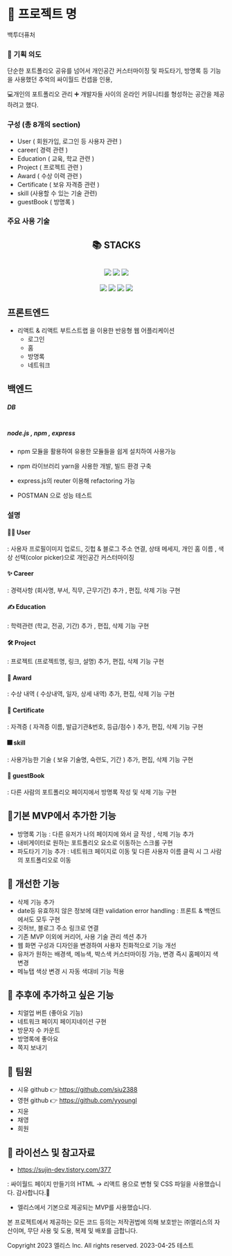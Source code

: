 # 💎 프로젝트 명 


백투더퓨처
### 💎 기획 의도

단순한 포트폴리오 공유를 넘어서 
  개인공간 커스터마이징 및 파도타기, 방명록 등 기능을 사용했던 추억의 싸이월드 컨셉을 인용,
  
💻개인의 포트폴리오 관리 ➕ 개발자들 사이의 온라인 커뮤니티를 형성하는 공간을 제공하려고 했다. 

### 구성 (총 8개의 section)

- User ( 회원가입, 로그인 등 사용자 관련 )
- career( 경력 관련 )
- Education ( 교육, 학교 관련 )
- Project ( 프로젝트 관련 )
- Award ( 수상 이력 관련 )
- Certificate ( 보유 자격증 관련 )
- skill (사용할 수 있는 기술 관련)
- guestBook ( 방명록 )

### 주요 사용 기술
<div align=center><h2>📚 STACKS</h2></div>
<div align="center">
  <br/>  
  <img src="https://img.shields.io/badge/javascript-F7DF1E?style=for-the-badge&logo=javascript&logoColor=black">
  <img src="https://img.shields.io/badge/bootstrap-7952B3?style=for-the-badge&logo=bootstrap&logoColor=white">
  <img src="https://img.shields.io/badge/react-61DAFB?style=for-the-badge&logo=react&logoColor=black">
  <br/>
    
  <br/>
  <img src="https://img.shields.io/badge/node.js-339933?style=for-the-badge&logo=node.js&logoColor=white">
  <img src="https://img.shields.io/badge/express.js-000000?style=for-the-badge&logo=express&logoColor=white">
  <img src="https://img.shields.io/badge/mongoDB-47A248?style=for-the-badge&logo=MongoDB&logoColor=white">
  <img src="https://img.shields.io/badge/Postman-FF6C37?style=for-the-badge&logo=Postman&logoColor=white">
  <br/>
    
</div>

## 프론트엔드 
* 리액트 & 리액트 부트스트랩 을 이용한 반응형 웹 어플리케이션 
  * 로그인
  * 홈 
  * 방명록 
  * 네트워크 

## 백엔드 

##### DB 
<img src="">

##### node.js , npm , express 
* npm 모듈을 활용하여 유용한 모듈들을 쉽게 설치하여 사용가능 
* npm 라이브러리 yarn을 사용한 개발, 빌드 환경 구축
* express.js의 reuter 이용해 refactoring 가능

* POSTMAN 으로 성능 테스트 

### 설명 

####  👩‍💻 User 
  : 사용자 프로필이미지 업로드, 깃헙 & 블로그 주소 연결, 상태 메세지, 개인 홈 이름 , 색상 선택(color picker)으로 개인공간 커스터마이징 

#### ✨ Career 
  : 경력사항 (회사명, 부서, 직무, 근무기간) 추가 , 편집, 삭제 기능 구현
 
#### ✍ Education 
  : 학력관련 (학교, 전공, 기간) 추가 , 편집, 삭제 기능 구현
  
#### 🛠 Project 
  : 프로젝트 (프로젝트명, 링크, 설명) 추가, 편집, 삭제 기능 구현
  
#### 🥇 Award 
  : 수상 내역 ( 수상내역, 일자, 상세 내역) 추가, 편집, 삭제 기능 구현
  
#### 📝 Certificate 
  : 자격증 ( 자격증 이름, 발급기관&번호, 등급/점수 ) 추가, 편집, 삭제 기능 구현 
  
#### 🎆 skill 
  : 사용가능한 기술 ( 보유 기술명, 숙련도, 기간 ) 추가, 편집, 삭제 기능 구현
  
#### 👭 guestBook 
  : 다른 사람의 포트폴리오 페이지에서 방명록 작성 및 삭제 기능 구현 


## 💎기본 MVP에서 추가한 기능 

- 방명록 기능 : 다른 유저가 나의 페이지에 와서 글 작성 , 삭제 기능 추가  
- 내비게이터로 원하는 포트폴리오 요소로 이동하는 스크롤 구현
- 파도타기 기능 추가 : 네트워크 페이지로 이동 및 다른 사용자 이름 클릭 시 그 사람의 포트폴리오로 이동


## 💎 개선한 기능 

- 삭제 기능 추가 
- date등 유효하지 않은 정보에 대한 validation error handling  : 프론트 & 백엔드에서도 모두 구현 
- 깃허브, 블로그 주소 링크로 연결 
- 기존 MVP 이외에 커리어, 사용 기술 관리 섹션 추가 
- 웹 화면 구성과 디자인을 변경하여 사용자 친화적으로 기능 개선 
- 유저가 원하는 배경색, 메뉴색, 박스색 커스터마이징 가능, 변경 즉시 홈페이지 색 변경
- 메뉴탭 색상 변경 시 자동 색대비 기능 적용


## 💎 추후에 추가하고 싶은 기능
- 치얼업 버튼 (좋아요 기능)
- 네트워크 페이지 페이지네이션 구현 
- 방문자 수 카운트 
- 방명록에 좋아요 
- 쪽지 보내기 

## 💎 팀원 
  - 시유   github 👉 https://github.com/siu2388
  - 영현   github 👉 https://github.com/yyoungl
  - 지윤 
  - 채영 
  - 희원 
 
## 💎 라이선스 및 참고자료 
 - https://sujin-dev.tistory.com/377 

 : 싸이월드 페이지 만들기의 HTML -> 리액트 용으로 변형 및 CSS 파일을 사용했습니다. 감사합니다.🤞 
 
 - 엘리스에서 기본으로 제공되는 MVP를 사용했습니다. 


 본 프로젝트에서 제공하는 모든 코드 등의는 저작권법에 의해 보호받는 ㈜엘리스의 자산이며, 무단 사용 및 도용, 복제 및 배포를 금합니다.

Copyright 2023 엘리스 Inc. All rights reserved.
2023-04-25 테스트


